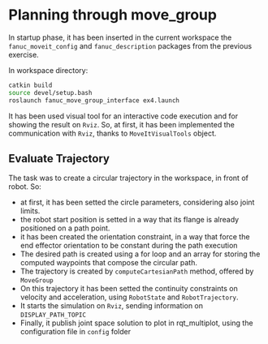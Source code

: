 # Planning through move_group

In startup phase, it has been inserted in the current workspace the `fanuc_moveit_config` and `fanuc_description` packages from the previous exercise.

In workspace directory:

```bash
catkin build
source devel/setup.bash
roslaunch fanuc_move_group_interface ex4.launch
```

It has been used visual tool for an interactive code execution and for showing the result on `Rviz`. So, at first, it has been implemented the communication with `Rviz`, thanks to `MoveItVisualTools` object.

## Evaluate Trajectory

The task was to create a circular trajectory in the workspace, in front of robot. So:

- at first, it has been setted the circle parameters, considering also joint limits.
- the robot start position is setted in a way that its flange is already positioned on a path point.
- it has been created the orientation constraint, in a way that force the end effector orientation to be constant during the path execution
- The desired path is created using a for loop and an array for storing the computed waypoints that compose the circular path.
- The trajectory is created by `computeCartesianPath` method, offered by `MoveGroup`
- On this trajectory it has been setted the continuity constraints on velocity and acceleration, using `RobotState` and `RobotTrajectory`.
- It starts the simulation on `Rviz`, sending information on `DISPLAY_PATH_TOPIC`
- Finally, it publish joint space solution to plot in rqt_multiplot, using the configuration file in `config` folder
